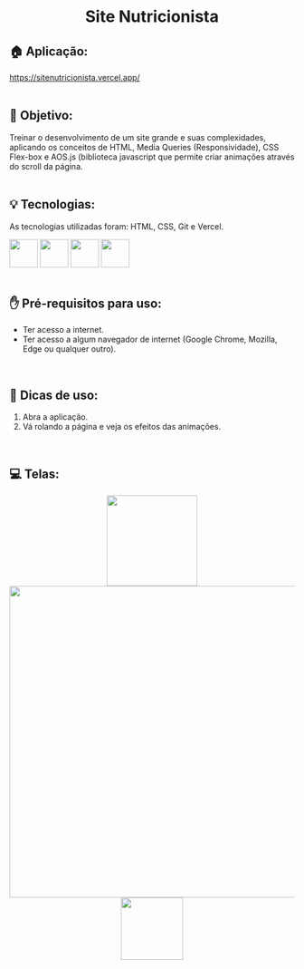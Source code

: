 <h1 align="center">
  Site Nutricionista
</h1>

## 🏠 Aplicação:
https://sitenutricionista.vercel.app/
<br><br>

## 🎯 Objetivo:
<span>Treinar o desenvolvimento de um site grande e suas complexidades, aplicando os conceitos de HTML, Media Queries (Responsividade), CSS Flex-box e AOS.js (biblioteca javascript que permite criar animações através do scroll da página.</span>
<br><br>

## 💡 Tecnologias:
As tecnologias utilizadas foram: HTML, CSS, Git e Vercel.
<div display: "flex" justify-content="center">
  <img width="50px" src="https://cdn.jsdelivr.net/gh/devicons/devicon@latest/icons/html5/html5-original.svg"/>
  <img width="50px" src="https://cdn.jsdelivr.net/gh/devicons/devicon@latest/icons/css3/css3-original.svg"/>
  <img width="50px" src="https://cdn.jsdelivr.net/gh/devicons/devicon@latest/icons/git/git-original.svg"/>        
  <img width="50px" src="https://cdn.jsdelivr.net/gh/devicons/devicon@latest/icons/vercel/vercel-original.svg"/>
</div>
<br>

## ✋ Pré-requisitos para uso:
<ul>
  <li>Ter acesso a internet.</li>
  <li>Ter acesso a algum navegador de internet (Google Chrome, Mozilla, Edge ou qualquer outro).</li>
</ul>
<br>

## 📙 Dicas de uso:
<ol>
  <li>Abra a aplicação.</li>
  <li>Vá rolando a página e veja os efeitos das animações.</li>
</ol>
<br>

## 💻 Telas:
<div align="center">
  <img src="https://github.com/tiagorodri-dev/site-nutricionista/assets/68871083/759b8ae3-66b4-45b7-bedf-34c25fd9c447" width="160">
  <img src="https://github.com/tiagorodri-dev/site-nutricionista/assets/68871083/683b0576-d638-4c00-83ec-4e851cb7d25a" width="550">
  <img src="https://github.com/tiagorodri-dev/site-nutricionista/assets/68871083/c25fdd48-55ac-45e0-a703-60a14ccda49b" width="110">
</div>
